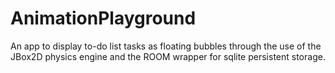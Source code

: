 # AnimationPlayground
An app to display to-do list tasks as floating bubbles through the use of the JBox2D physics engine and the ROOM wrapper for sqlite persistent storage. 
